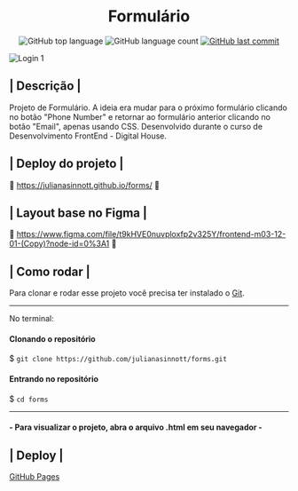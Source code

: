<h1 align="center"> Formulário </h1>

<p align="center">
  <img alt="GitHub top language" src="https://img.shields.io/github/languages/top/julianasinnott/forms.svg?color=6A00BF">

  <img alt="GitHub language count" src="https://img.shields.io/github/languages/count/julianasinnott/forms.svg?color=6A00BF">
  
  <a href="https://github.com/julianasinnott/forms/commits/main">
    <img alt="GitHub last commit" src="https://img.shields.io/github/last-commit/julianasinnott/forms.svg?color=6A00BF">
  </a>
</p>

![Login 1](https://user-images.githubusercontent.com/100887684/176935668-2dd4a95b-f36d-4918-a319-b9dc6ddefe34.png)

## | Descrição |

Projeto de Formulário. A ideia era mudar para o próximo formulário clicando no botão "Phone Number" e retornar ao formulário anterior clicando no botão "Email", apenas usando CSS.
Desenvolvido durante o curso de Desenvolvimento FrontEnd - Digital House.

## | Deploy do projeto |

🔗 https://julianasinnott.github.io/forms/ 🔗

## | Layout base no Figma |

🔗 https://www.figma.com/file/t9kHVE0nuvploxfp2v325Y/frontend-m03-12-01-(Copy)?node-id=0%3A1 🔗

## | Como rodar |

Para clonar e rodar esse projeto você precisa ter instalado o [Git](https://git-scm.com/). 

<hr>

No terminal:

#### Clonando o repositório
$ `git clone https://github.com/julianasinnott/forms.git`

#### Entrando no repositório
$ `cd forms`

<hr>

#### - Para visualizar o projeto, abra o arquivo .html em seu navegador -

## | Deploy |

[GitHub Pages](https://pages.github.com/)
